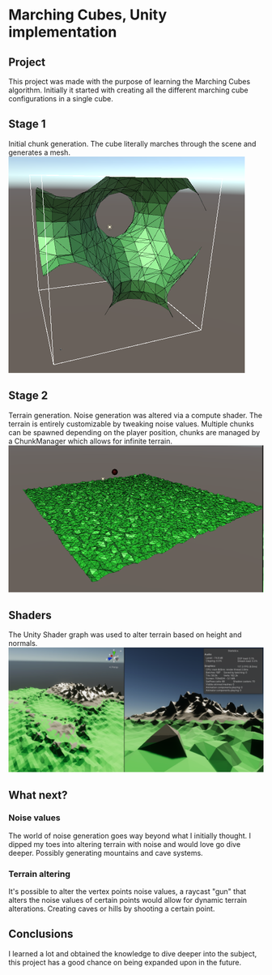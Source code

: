 # Marching Cubes, Unity implementation

## Project

This project was made with the purpose of learning the Marching Cubes algorithm.
Initially it started with creating all the different marching cube configurations in a single cube. 

## Stage 1
Initial chunk generation. The cube literally marches through the scene and generates a mesh.
![Chunk Scene](https://github.com/ortwinvanderstappen/unity-marching-cubes/blob/main/Images/Scene01.PNG?raw=true)

## Stage 2
Terrain generation. Noise generation was altered via a compute shader. The terrain is entirely customizable by tweaking noise values. 
Multiple chunks can be spawned depending on the player position, chunks are managed by a ChunkManager which allows for infinite terrain. 
![Terrain Scene](https://github.com/ortwinvanderstappen/unity-marching-cubes/blob/main/Images/Scene02.PNG?raw=true)

## Shaders
The Unity Shader graph was used to alter terrain based on height and normals.
![alt text](https://raw.githubusercontent.com/ortwinvanderstappen/unity-marching-cubes/main/Images/MarchingCubes.png)

## What next?

### Noise values
The world of noise generation goes way beyond what I initially thought. I dipped my toes into altering terrain with noise and would love go dive deeper. Possibly generating mountains and cave systems.

### Terrain altering
It's possible to alter the vertex points noise values, a raycast "gun" that alters the noise values of certain points would allow for dynamic terrain alterations. Creating caves or hills by shooting a certain point.

## Conclusions
I learned a lot and obtained the knowledge to dive deeper into the subject, this project has a good chance on being expanded upon in the future.

